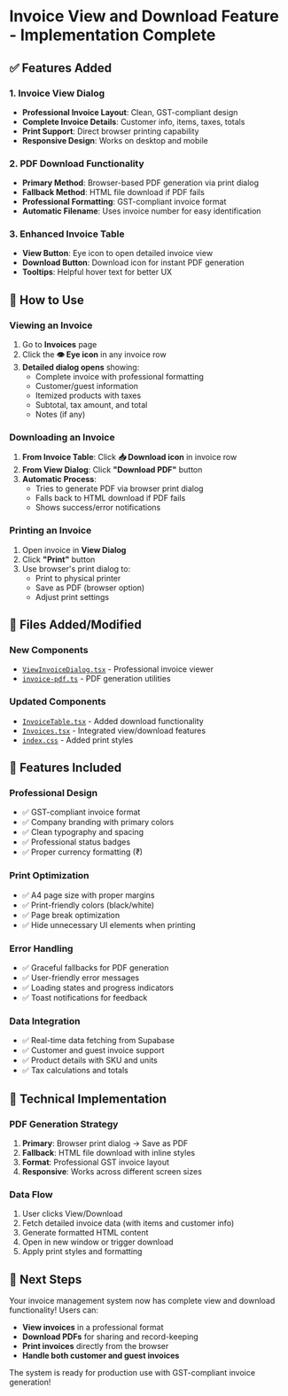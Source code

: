 # Invoice View and Download Feature - Implementation Complete

## ✅ Features Added

### 1. **Invoice View Dialog**
- **Professional Invoice Layout**: Clean, GST-compliant design
- **Complete Invoice Details**: Customer info, items, taxes, totals
- **Print Support**: Direct browser printing capability
- **Responsive Design**: Works on desktop and mobile

### 2. **PDF Download Functionality**
- **Primary Method**: Browser-based PDF generation via print dialog
- **Fallback Method**: HTML file download if PDF fails
- **Professional Formatting**: GST-compliant invoice format
- **Automatic Filename**: Uses invoice number for easy identification

### 3. **Enhanced Invoice Table**
- **View Button**: Eye icon to open detailed invoice view
- **Download Button**: Download icon for instant PDF generation
- **Tooltips**: Helpful hover text for better UX

## 🚀 How to Use

### **Viewing an Invoice**
1. Go to **Invoices** page
2. Click the **👁️ Eye icon** in any invoice row
3. **Detailed dialog opens** showing:
   - Complete invoice with professional formatting
   - Customer/guest information
   - Itemized products with taxes
   - Subtotal, tax amount, and total
   - Notes (if any)

### **Downloading an Invoice**
1. **From Invoice Table**: Click **📥 Download icon** in invoice row
2. **From View Dialog**: Click **"Download PDF"** button
3. **Automatic Process**:
   - Tries to generate PDF via browser print dialog
   - Falls back to HTML download if PDF fails
   - Shows success/error notifications

### **Printing an Invoice**
1. Open invoice in **View Dialog**
2. Click **"Print"** button
3. Use browser's print dialog to:
   - Print to physical printer
   - Save as PDF (browser option)
   - Adjust print settings

## 📂 Files Added/Modified

### **New Components**
- [`ViewInvoiceDialog.tsx`](file://d:\web%20project\Gst%20superbase\gst-zen-lovable\src\components\invoices\ViewInvoiceDialog.tsx) - Professional invoice viewer
- [`invoice-pdf.ts`](file://d:\web%20project\Gst%20superbase\gst-zen-lovable\src\lib\invoice-pdf.ts) - PDF generation utilities

### **Updated Components**
- [`InvoiceTable.tsx`](file://d:\web%20project\Gst%20superbase\gst-zen-lovable\src\components\invoices\InvoiceTable.tsx) - Added download functionality
- [`Invoices.tsx`](file://d:\web%20project\Gst%20superbase\gst-zen-lovable\src\pages\Invoices.tsx) - Integrated view/download features
- [`index.css`](file://d:\web%20project\Gst%20superbase\gst-zen-lovable\src\index.css) - Added print styles

## 🎨 Features Included

### **Professional Design**
- ✅ GST-compliant invoice format
- ✅ Company branding with primary colors
- ✅ Clean typography and spacing
- ✅ Professional status badges
- ✅ Proper currency formatting (₹)

### **Print Optimization**
- ✅ A4 page size with proper margins
- ✅ Print-friendly colors (black/white)
- ✅ Page break optimization
- ✅ Hide unnecessary UI elements when printing

### **Error Handling**
- ✅ Graceful fallbacks for PDF generation
- ✅ User-friendly error messages
- ✅ Loading states and progress indicators
- ✅ Toast notifications for feedback

### **Data Integration**
- ✅ Real-time data fetching from Supabase
- ✅ Customer and guest invoice support
- ✅ Product details with SKU and units
- ✅ Tax calculations and totals

## 🔧 Technical Implementation

### **PDF Generation Strategy**
1. **Primary**: Browser print dialog → Save as PDF
2. **Fallback**: HTML file download with inline styles
3. **Format**: Professional GST invoice layout
4. **Responsive**: Works across different screen sizes

### **Data Flow**
1. User clicks View/Download
2. Fetch detailed invoice data (with items and customer info)
3. Generate formatted HTML content
4. Open in new window or trigger download
5. Apply print styles and formatting

## 🎯 Next Steps

Your invoice management system now has complete view and download functionality! Users can:

- **View invoices** in a professional format
- **Download PDFs** for sharing and record-keeping
- **Print invoices** directly from the browser
- **Handle both customer and guest invoices**

The system is ready for production use with GST-compliant invoice generation!